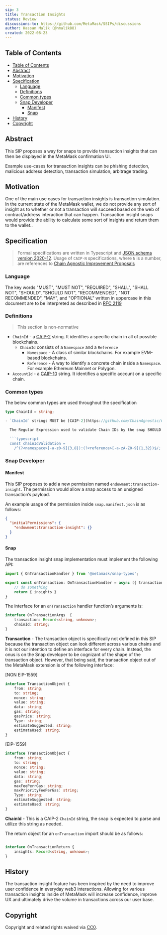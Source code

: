 ```yaml
---
sip: 3
title: Transaction Insights
status: Review
discussions-to: https://github.com/MetaMask/SSIPs/discussions
author: Hassan Malik (@hmalik88)
created: 2022-08-23
---
```


## Table of Contents

- [Table of Contents](#table-of-contents)
- [Abstract](#abstract)
- [Motivation](#motivation)
- [Specification](#specification)
  - [Language](#language)
  - [Definitions](#definitions)
  - [Common types](#common-types)
  - [Snap Developer](#snap-developer)
    - [Manifest](#manifest)
    - [Snap](#snap)
- [History](#history)
- [Copyright](#copyright)


## Abstract

This SIP proposes a way for snaps to provide transaction insights that can then be displayed in the MetaMask confirmation UI.

Example use-cases for transaction insights can be phishing detection, malicious address detection, transaction simulation, arbitrage trading.

## Motivation

One of the main use cases for transaction insights is transaction simulation. In the current state of the MetaMask wallet, we do not provide any sort of insight as to whether or not a transaction will succeed based on the web of contract/address interaction that can happen. Transaction insight snaps would provide the ability to calculate some sort of insights and return them to the wallet..

## Specification

> Formal specifications are written in Typescript and [JSON schema version 2020-12](https://json-schema.org/draft/2020-12/json-schema-core.html). Usage of `CAIP-N` specifications, where `N` is a number, are references to [Chain Agnostic Improvement Proposals](https://github.com/ChainAgnostic/CAIPs)

### Language

The key words "MUST", "MUST NOT", "REQUIRED", "SHALL", "SHALL NOT",
"SHOULD", "SHOULD NOT", "RECOMMENDED", "NOT RECOMMENDED", "MAY", and
"OPTIONAL" written in uppercase in this document are to be interpreted as described in [RFC 2119](https://www.ietf.org/rfc/rfc2119.txt)

### Definitions

> This section is non-normative

- `ChainId` - a [CAIP-2](https://github.com/ChainAgnostic/CAIPs/blob/master/CAIPs/caip-2.md) string. It identifies a specific chain in all of possible blockchains.
  - `ChainId` consists of a `Namespace` and a `Reference`
    - `Namespace` - A class of similar blockchains. For example EVM-based blockchains.
    - `Reference` - A way to identify a concrete chain inside a `Namespace`. For example Ethereum Mainnet or Polygon.
- `AccountId` - a [CAIP-10](https://github.com/ChainAgnostic/CAIPs/blob/master/CAIPs/caip-10.md) string. It identifies a specific account on a specific chain.

### Common types

The below common types are used throughout the specification

```typescript
type ChainId = string;

- `ChainId` strings MUST be [CAIP-2](https://github.com/ChainAgnostic/CAIPs/blob/master/CAIPs/caip-2.md) Chain Id.

  The Regular Expression used to validate Chain IDs by the snap SHOULD be:

  ```typescript
  const chainIdValidation =
    /^(?<namespace>[-a-z0-9]{3,8}):(?<reference>[-a-zA-Z0-9]{1,32})$/;
  ```

### Snap Developer

#### Manifest

This SIP proposes to add a new permission named `endowment:transaction-insight`. The permission would allow a snap access to an unsigned transaction’s payload.

An example usage of the permission inside `snap.manifest.json` is as follows:

```json
{
  "initialPermissions": {
    "endowment:transaction-insight": {}
  }
}
```

#### Snap
  
The transaction insight snap implementation must implement the following API:

```typescript
import { OnTransactionHandler } from '@metamask/snap-types';

export const onTransaction: OnTransactionHandler = async ({ transaction, chainId }) => {
    // do something
    return { insights }
}
```

The interface for an `onTransaction` handler function’s arguments is:

```typescript
interface OnTransactionArgs  {
    transaction: Record<string, unknown>;
    chainId: string;
}
```

**Transaction** - The transaction object is specifically not defined in this SIP because the transaction object can look different across various chains and it is not our intention to define an interface for every chain. Instead, the onus is on the Snap developer to be cognizant of the shape of the transaction object. However, that being said, the transaction object out of the MetaMask extension is of the following interface:

[NON EIP-1559]

```typescript
interface TransactionObject {
    from: string;
    to: string;
    nonce: string;
    value: string;
    data: string;
    gas: string;
    gasPrice: string;
    Type: string;
    estimateSuggested: string;
    estimateUsed: string;
}
```

[EIP-1559]

```typescript
interface TransactionObject {
	from: string;
	to: string;
	nonce: string;
	value: string;
	data: string;
	gas: string;
	maxFeePerrGas: string;
	maxPriorityFeePerGas: string;
	Type: string;
	estimateSuggested: string;
	estimateUsed: string;
}
```

**ChainId** - This is a CAIP-2 `ChainId` string, the snap is expected to parse and utilize this string as needed.
	

The return object for an `onTransaction` import should be as follows:

```typescript

interface OnTransactionReturn {
    insights: Record<string, unknown>;
}
```

## History

The transaction insight feature has been inspired by the need to improve user confidence in everyday web3 interactions. Allowing for various transaction insights inside of MetaMask will increase confidence, improve UX and ultimately drive the volume in transactions across our user base.

## Copyright

Copyright and related rights waived via [CC0](../LICENSE).
